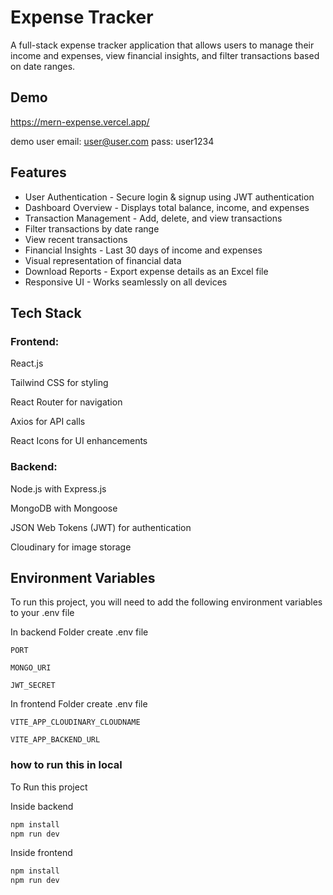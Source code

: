 
# Expense Tracker

A full-stack expense tracker application that allows users to manage their income and expenses, view financial insights, and filter transactions based on date ranges.


## Demo

 https://mern-expense.vercel.app/

demo user 
email: user@user.com
pass: user1234


## Features

- User Authentication - Secure login & signup using JWT authentication
- Dashboard Overview - Displays total balance, income, and expenses
- Transaction Management - Add, delete, and view transactions
- Filter transactions by date range
- View recent transactions
- Financial Insights - Last 30 days of income and expenses
- Visual representation of financial data
- Download Reports - Export expense details as an Excel file
- Responsive UI - Works seamlessly on all devices

## Tech Stack

### Frontend:

React.js

Tailwind CSS for styling

React Router for navigation

Axios for API calls

React Icons for UI enhancements

### Backend:

Node.js with Express.js

MongoDB with Mongoose

JSON Web Tokens (JWT) for authentication

Cloudinary for image storage

## Environment Variables

To run this project, you will need to add the following environment variables to your .env file

In backend Folder create .env file

`PORT`

`MONGO_URI`

`JWT_SECRET`

In frontend Folder create .env file

`VITE_APP_CLOUDINARY_CLOUDNAME`

`VITE_APP_BACKEND_URL`


### how to run this in local

To Run this project

Inside backend

```bash
npm install
npm run dev
```
Inside frontend
```bash
npm install
npm run dev
```

